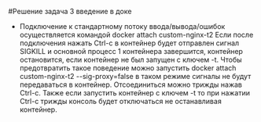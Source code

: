 #Решение задача 3 введение в доке
- Подключение к стандартному потоку ввода/вывода/ошибок осуществляется командой
docker attach custom-nginx-t2
Если после подключения нажать Ctrl-c в контейнер будет отправлен сигнал SIGKILL
и основной процесс 1 контейнера завершится, контейнер остановится, если контейнер
не был запущен с ключем -t.
Чтобы предотвратить такое поведение можно запустить 
docker attach custom-nginx-t2 --sig-proxy=false
в таком режиме сигналы не будут передаваться в контейнер.
Отсоединиться можно трижды нажав Ctrl-c.
Также если запустить контейнер с ключем -t то при нажатии Ctrl-c трижды консоль будет
отключаться не останавливая контейнер.
